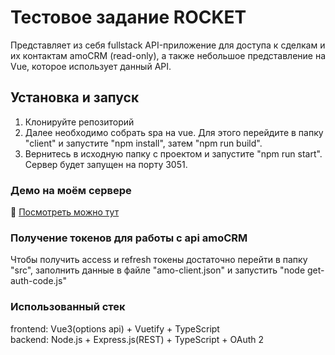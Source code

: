 # Тестовое задание ROCKET
Представляет из себя fullstack API-приложение для доступа к сделкам и их контактам amoCRM (read-only), а также небольшое представление на Vue, которое использует данный API.

## Установка и запуск
1) Клонируйте репозиторий
2) Далее необходимо собрать spa на vue. Для этого перейдите в папку "client" и запустите "npm install", затем "npm run build".
3) Вернитесь в исходную папку с проектом и запустите "npm run start". Сервер будет запущен на порту 3051.

### Демо на моём сервере
🚀 [Посмотреть можно тут](http://85.193.80.63:3051)   

### Получение токенов для работы с api amoCRM
Чтобы получить access и refresh токены достаточно перейти в папку "src",  заполнить данные в файле "amo-client.json" и запустить "node get-auth-code.js"
### Использованный стек
frontend: Vue3(options api) + Vuetify + TypeScript\
backend: Node.js + Express.js(REST) + TypeScript + OAuth 2

